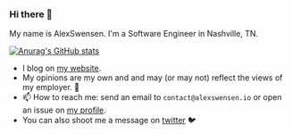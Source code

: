 ### Hi there 👋

My name is AlexSwensen. I'm a Software Engineer in Nashville, TN.


[![Anurag's GitHub stats](https://github-readme-stats.vercel.app/api?username=alexswensen&count_private=true&theme=dracula&show_icons=true)](https://github.com/anuraghazra/github-readme-stats)

- I blog on [my website](https://alexswensen.io).
- My opinions are my own and and may (or may not) reflect the views of my employer. 🙂
- 📫 How to reach me: send an email to `contact@alexswensen.io` or open an issue on [my profile](https://github.com/AlexSwensen/AlexSwensen).
- You can also shoot me a message on [twitter](https://twitter.com/_alexswensen) 🐦

<!--
**AlexSwensen/AlexSwensen** is a ✨ _special_ ✨ repository because its `README.md` (this file) appears on your GitHub profile.

Here are some ideas to get you started:

- 🔭 I’m currently working on ...
- 🌱 I’m currently learning ...
- 👯 I’m looking to collaborate on ...
- 🤔 I’m looking for help with ...
- 💬 Ask me about ...
- 📫 How to reach me: ...
- 😄 Pronouns: ...
- ⚡ Fun fact: ...
-->
